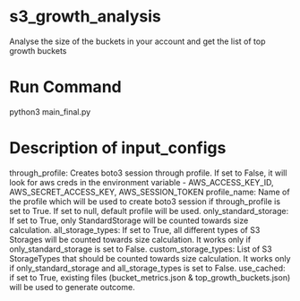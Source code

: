 # s3_growth_analysis
Analyse the size of the buckets in your account and get the list of top growth buckets

# Run Command
python3 main_final.py

# Description of input_configs
through_profile: Creates boto3 session through profile. If set to False, it will look for aws creds in the environment variable - AWS_ACCESS_KEY_ID, AWS_SECRET_ACCESS_KEY, AWS_SESSION_TOKEN
profile_name: Name of the profile which will be used to create boto3 session if through_profile is set to True. If set to null, default profile will be used.
only_standard_storage: If set to True, only StandardStorage will be counted towards size calculation.
all_storage_types: If set to True, all different types of S3 Storages will be counted towards size calculation. It works only if only_standard_storage is set to False.
custom_storage_types: List of S3 StorageTypes that should be counted towards size calculation. It works only if only_standard_storage and all_storage_types is set to False.
use_cached: if set to True, existing files (bucket_metrics.json & top_growth_buckets.json) will be used to generate outcome.

